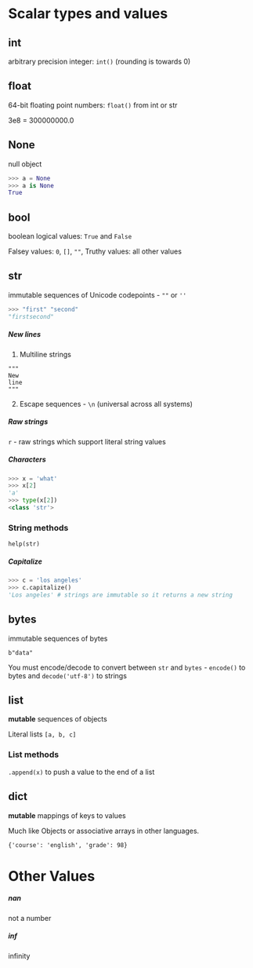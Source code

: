 # Scalar types and values

## int
arbitrary precision integer: `int()` (rounding is towards 0)

## float
64-bit floating point numbers: `float()` from int or str

3e8 = 300000000.0

## None
null object

```py
>>> a = None
>>> a is None
True
```

## bool
boolean logical values: `True` and `False`

Falsey values: `0`, `[]`, `""`,
Truthy values: all other values


## str
immutable sequences of Unicode codepoints - `""` or `''`


```py
>>> "first" "second"
"firstsecond"
```

##### New lines
1. Multiline strings
```
"""
New
line
"""
```
2. Escape sequences - `\n` (universal across all systems)

##### Raw strings
`r` - raw strings which support literal string values

##### Characters

```py
>>> x = 'what'
>>> x[2]
'a'
>>> type(x[2])
<class 'str'>
```

### String methods
`help(str)`

##### Capitalize
```py
>>> c = 'los angeles'
>>> c.capitalize()
'Los angeles' # strings are immutable so it returns a new string
```

## bytes
immutable sequences of bytes

`b"data"`

You must encode/decode to convert between `str` and `bytes` - `encode()` to bytes and `decode('utf-8')` to strings

## list
**mutable** sequences of objects

Literal lists `[a, b, c]`

### List methods

`.append(x)` to push a value to the end of a list

## dict
**mutable** mappings of keys to values

Much like Objects or associative arrays in other languages.

`{'course': 'english', 'grade': 98}`



# Other Values

##### nan
not a number

##### inf
infinity
